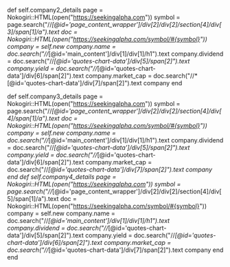 
  def self.company2_details
    page = Nokogiri::HTML(open("https://seekingalpha.com"))
    symbol = page.search("//*[@id='page_content_wrapper']/div[2]/div[2]/section[4]/div[3]/span[1]/a").text
    doc = Nokogiri::HTML(open("https://seekingalpha.com/symbol/#{symbol}"))
    company = self.new
    company.name = doc.search("//*[@id='main_content']/div[1]/div[1]/h1").text
    company.dividend = doc.search("//*[@id='quotes-chart-data']/div[5]/span[2]").text
    company.yield = doc.search("//*[@id='quotes-chart-data']/div[6]/span[2]").text
    company.market_cap = doc.search("//*[@id='quotes-chart-data']/div[7]/span[2]").text
    company
  end

  def self.company3_details
    page = Nokogiri::HTML(open("https://seekingalpha.com"))
    symbol = page.search("//*[@id='page_content_wrapper']/div[2]/div[2]/section[4]/div[4]/span[1]/a").text
    doc = Nokogiri::HTML(open("https://seekingalpha.com/symbol/#{symbol}"))
    company = self.new
    company.name = doc.search("//*[@id='main_content']/div[1]/div[1]/h1").text
    company.dividend = doc.search("//*[@id='quotes-chart-data']/div[5]/span[2]").text
    company.yield = doc.search("//*[@id='quotes-chart-data']/div[6]/span[2]").text
    company.market_cap = doc.search("//*[@id='quotes-chart-data']/div[7]/span[2]").text
    company
  end
  def self.company4_details
    page = Nokogiri::HTML(open("https://seekingalpha.com"))
    symbol = page.search("//*[@id='page_content_wrapper']/div[2]/div[2]/section[4]/div[5]/span[1]/a").text
    doc = Nokogiri::HTML(open("https://seekingalpha.com/symbol/#{symbol}"))
    company = self.new
    company.name = doc.search("//*[@id='main_content']/div[1]/div[1]/h1").text
    company.dividend = doc.search("//*[@id='quotes-chart-data']/div[5]/span[2]").text
    company.yield = doc.search("//*[@id='quotes-chart-data']/div[6]/span[2]").text
    company.market_cap = doc.search("//*[@id='quotes-chart-data']/div[7]/span[2]").text
    company
  end
end




